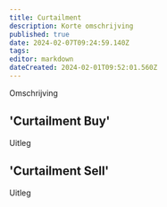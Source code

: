 ```yaml
---
title: Curtailment
description: Korte omschrijving
published: true
date: 2024-02-07T09:24:59.140Z
tags: 
editor: markdown
dateCreated: 2024-02-01T09:52:01.560Z
---
```


Omschrijving

## 'Curtailment Buy'

Uitleg

## 'Curtailment Sell'

Uitleg